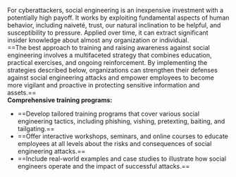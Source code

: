 For cyberattackers, social engineering is an inexpensive investment with a potentially high payoff. It works by exploiting fundamental aspects of human behavior, including naiveté, trust, our natural inclination to be helpful, and susceptibility to pressure. Applied over time, it can extract significant insider knowledge about almost any organization or individual.  
==The best approach to training and raising awareness against social engineering involves a multifaceted strategy that combines education, practical exercises, and ongoing reinforcement. By implementing the strategies described below, organizations can strengthen their defenses against social engineering attacks and empower employees to become more vigilant and proactive in protecting sensitive information and assets.==  
**Comprehensive training programs:**

- ==Develop tailored training programs that cover various social engineering tactics, including phishing, vishing, pretexting, baiting, and tailgating.==
- ==Offer interactive workshops, seminars, and online courses to educate employees at all levels about the risks and consequences of social engineering attacks.==
- ==Include real-world examples and case studies to illustrate how social engineers operate and the impact of successful attacks.==